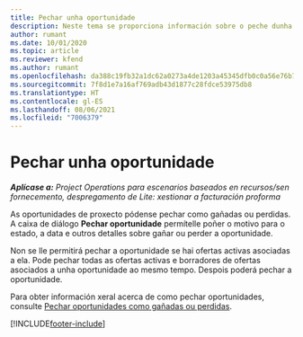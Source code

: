 ```yaml
---
title: Pechar unha oportunidade
description: Neste tema se proporciona información sobre o peche dunha oportunidade de proxecto.
author: rumant
ms.date: 10/01/2020
ms.topic: article
ms.reviewer: kfend
ms.author: rumant
ms.openlocfilehash: da388c19fb32a1dc62a0273a4de1203a45345dfb0c0a56e76b73cccc751e9545
ms.sourcegitcommit: 7f8d1e7a16af769adb43d1877c28fdce53975db8
ms.translationtype: HT
ms.contentlocale: gl-ES
ms.lasthandoff: 08/06/2021
ms.locfileid: "7006379"
---
```

# <a name="close-an-opportunity"></a>Pechar unha oportunidade

_**Aplícase a:** Project Operations para escenarios baseados en recursos/sen fornecemento, despregamento de Lite: xestionar a facturación proforma_

As oportunidades de proxecto pódense pechar como gañadas ou perdidas. A caixa de diálogo **Pechar oportunidade** permítelle poñer o motivo para o estado, a data e outros detalles sobre gañar ou perder a oportunidade.

Non se lle permitirá pechar a oportunidade se hai ofertas activas asociadas a ela. Pode pechar todas as ofertas activas e borradores de ofertas asociados a unha oportunidade ao mesmo tempo. Despois poderá pechar a oportunidade.

Para obter información xeral acerca de como pechar oportunidades, consulte [Pechar oportunidades como gañadas ou perdidas](/dynamics365/sales-enterprise/close-opportunity-won-lost-sales).


[!INCLUDE[footer-include](../includes/footer-banner.md)]
